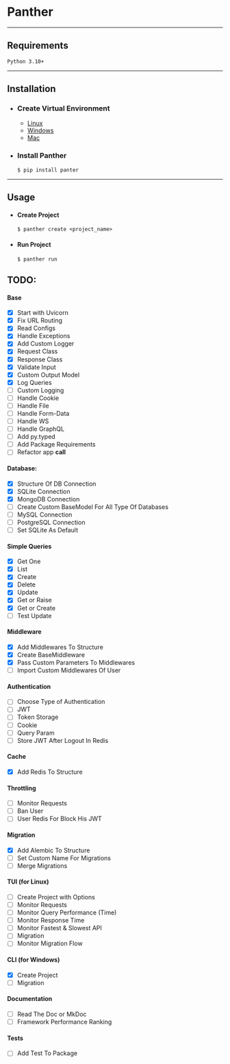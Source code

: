 # Panther
<hr/>

## Requirements
<div class="termy">

```console
Python 3.10+
```
</div>

<hr/>

## Installation

- ### Create Virtual Environment

  * <a href="https://">Linux </a>
  * <a href="https://">Windows </a>
  * <a href="https://">Mac </a>

- ### Install Panther 
    <div class="termy">

    ```console
    $ pip install panter
    ```
    </div>
<hr/>

## Usage
- #### Create Project
    <div class="termy">
    
    ```console
    $ panther create <project_name>
    ```
    </div>
- #### Run Project
    <div class="termy">
    
    ```console
    $ panther run 
    ```
    </div>

## TODO:

#### Base 
- [x] Start with Uvicorn 
- [x] Fix URL Routing 
- [x] Read Configs 
- [x] Handle Exceptions 
- [x] Add Custom Logger 
- [x] Request Class 
- [x] Response Class 
- [x] Validate Input 
- [x] Custom Output Model 
- [x] Log Queries
- [ ] Custom Logging
- [ ] Handle Cookie
- [ ] Handle File 
- [ ] Handle Form-Data
- [ ] Handle WS 
- [ ] Handle GraphQL
- [ ] Add py.typed 
- [ ] Add Package Requirements
- [ ] Refactor app __call__ 

#### Database:
- [x] Structure Of DB Connection
- [x] SQLite Connection
- [x] MongoDB Connection
- [ ] Create Custom BaseModel For All Type Of Databases
- [ ] MySQL Connection
- [ ] PostgreSQL Connection
- [ ] Set SQLite As Default

#### Simple Queries
- [x] Get One 
- [x] List  
- [x] Create 
- [x] Delete 
- [x] Update
- [x] Get or Raise
- [x] Get or Create
- [ ] Test Update

#### Middleware
- [x] Add Middlewares To Structure
- [x] Create BaseMiddleware
- [x] Pass Custom Parameters To Middlewares
- [ ] Import Custom Middlewares Of User

#### Authentication 
- [ ] Choose Type of Authentication 
- [ ] JWT 
- [ ] Token Storage 
- [ ] Cookie 
- [ ] Query Param
- [ ] Store JWT After Logout In Redis

#### Cache
- [x] Add Redis To Structure

#### Throttling
- [ ] Monitor Requests 
- [ ] Ban User 
- [ ] User Redis For Block His JWT

#### Migration 
- [x] Add Alembic To Structure
- [ ] Set Custom Name For Migrations 
- [ ] Merge Migrations 

#### TUI (for Linux)
- [ ] Create Project with Options
- [ ] Monitor Requests  
- [ ] Monitor Query Performance (Time)
- [ ] Monitor Response Time
- [ ] Monitor Fastest & Slowest API
- [ ] Migration
- [ ] Monitor Migration Flow
    
#### CLI (for Windows)
- [x] Create Project 
- [ ] Migration

#### Documentation 
- [ ] Read The Doc or MkDoc 
- [ ] Framework Performance Ranking 

#### Tests 
- [ ] Add Test To Package